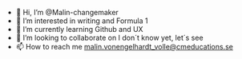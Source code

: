 - 👋 Hi, I’m @Malin-changemaker
- 👀 I’m interested in writing and Formula 1
- 🌱 I’m currently learning Github and UX
- 💞️ I’m looking to collaborate on I don´t know yet, let´s see
- 📫 How to reach me malin.vonengelhardt_volle@cmeducations.se

<!---
Malin-changemaker/Malin-changemaker is a ✨ special ✨ repository because its `README.md` (this file) appears on your GitHub profile.
You can click the Preview link to take a look at your changes.
--->
